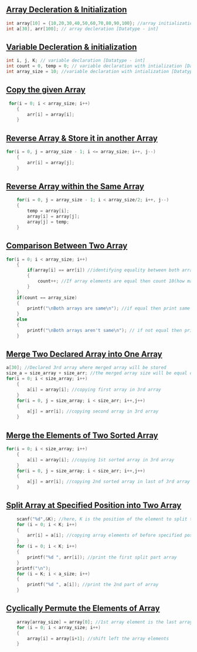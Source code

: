 ## [Array Decleration & Initialization](../lab4/4.c)
```c
int array[10] = {10,20,30,40,50,60,70,80,90,100}; //array initialization [Datatype - int]
int a[30], arr[100]; // array decleration [Datatype - int]

```
## [Variable Decleration & initialization](../lab4/3.c)
```c
int i, j, K; // variable declaration [Datatype - int]
int count = 0, temp = 0; // variable declaration with intialization [Datatype - int]
int array_size = 10; //variable declaration with intialization [Datatype - int]
```

## [Copy the given Array](../lab4/1.c)
```c
 for(i = 0; i < array_size; i++)
    {
        arr[i] = array[i];
    }
```

## [Reverse Array & Store it in another Array](../lab4/2.c)
```c
for(i = 0, j = array_size - 1; i <= array_size; i++, j--)
    {
        arr[i] = array[j];
    }
```

## [Reverse Array within the Same Array](../lab4/3.c)
```c
    for(i = 0, j = array_size - 1; i < array_size/2; i++, j--)
    {
        temp = array[i];
        array[i] = array[j];
        array[j] = temp;
    }
```

## [Comparison Between Two Array](../lab4/4.c)
```c
for(i = 0; i < array_size; i++)
    {
        if(array[i] == arr[i]) //identifying equality between both array
        {
            count++; //If array elements are equal then count 10(how many times the loop is cycling)
        }
    }
    if(count == array_size)
    {
        printf("\nBoth arrays are same\n"); //if equal then print same
    }
    else
    {
        printf("\nBoth arrays aren't same\n"); // if not equal then print
    }

```

## [Merge Two Declared Array into One Array](../lab4/5.c)
```c
a[30]; //Declared 3rd array where merged array will be stored
size_a = size_array + size_arr; //the merged array size will be equal of two declared array size
for(i = 0; i < size_array; i++)
    {
        a[i] = array[i]; //copying first array in 3rd array
    }
    for(i = 0, j = size_array; i < size_arr; i++,j++)
    {
        a[j] = arr[i]; //copying second array in 3rd array
    }
```

## [Merge the Elements of Two Sorted Array](../lab4/6.c)
```c
for(i = 0; i < size_array; i++)
    {
        a[i] = array[i]; //copying 1st sorted array in 3rd array
    }
    for(i = 0, j = size_array; i < size_arr; i++,j++)
    {
        a[j] = arr[i]; //copying 2nd sorted array in last of 3rd array
    }
```

## [Split Array at Specified Position into Two Array](../lab4/7.c)
```c 
    scanf("%d",&K); //here, K is the position of the element to split the array
    for (i = 0; i < K; i++) 
    {
        arr[i] = a[i]; //copying array elements of before specified position in One array
    }
    for (i = 0; i < K; i++)
    {
        printf("%d ", arr[i]); //print the first split part array
    }
    printf("\n");
    for (i = K; i < a_size; i++) 
    {
        printf("%d ", a[i]); //print the 2nd part of array 
    }
```

## [Cyclically Permute the Elements of Array](../lab4/8.c)
```c
    array[array_size] = array[0]; //1st array element is the last array element
    for (i = 0; i < array_size; i++)
    {
        array[i] = array[i+1]; //shift left the array elements
    }
```

